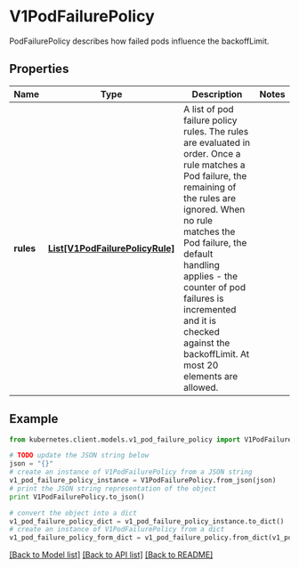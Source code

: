 # V1PodFailurePolicy

PodFailurePolicy describes how failed pods influence the backoffLimit.

## Properties

Name | Type | Description | Notes
------------ | ------------- | ------------- | -------------
**rules** | [**List[V1PodFailurePolicyRule]**](V1PodFailurePolicyRule.md) | A list of pod failure policy rules. The rules are evaluated in order. Once a rule matches a Pod failure, the remaining of the rules are ignored. When no rule matches the Pod failure, the default handling applies - the counter of pod failures is incremented and it is checked against the backoffLimit. At most 20 elements are allowed. | 

## Example

```python
from kubernetes.client.models.v1_pod_failure_policy import V1PodFailurePolicy

# TODO update the JSON string below
json = "{}"
# create an instance of V1PodFailurePolicy from a JSON string
v1_pod_failure_policy_instance = V1PodFailurePolicy.from_json(json)
# print the JSON string representation of the object
print V1PodFailurePolicy.to_json()

# convert the object into a dict
v1_pod_failure_policy_dict = v1_pod_failure_policy_instance.to_dict()
# create an instance of V1PodFailurePolicy from a dict
v1_pod_failure_policy_form_dict = v1_pod_failure_policy.from_dict(v1_pod_failure_policy_dict)
```
[[Back to Model list]](../README.md#documentation-for-models) [[Back to API list]](../README.md#documentation-for-api-endpoints) [[Back to README]](../README.md)


